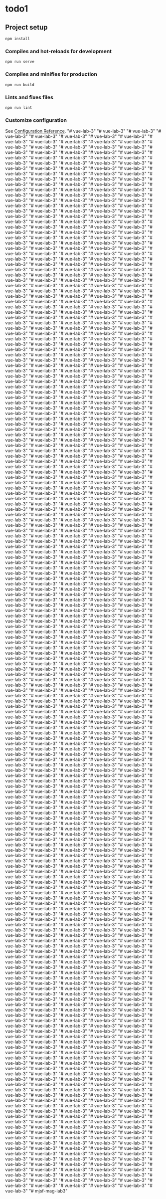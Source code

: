 # todo1

## Project setup
```
npm install
```

### Compiles and hot-reloads for development
```
npm run serve
```

### Compiles and minifies for production
```
npm run build
```

### Lints and fixes files
```
npm run lint
```

### Customize configuration
See [Configuration Reference](https://cli.vuejs.org/config/).
"# vue-lab-3" 
"# vue-lab-3" 
"# vue-lab-3" 
"# vue-lab-3" 
"# vue-lab-3" 
"# vue-lab-3" 
"# vue-lab-3" 
"# vue-lab-3" 
"# vue-lab-3" 
"# vue-lab-3" 
"# vue-lab-3" 
"# vue-lab-3" 
"# vue-lab-3" 
"# vue-lab-3" 
"# vue-lab-3" 
"# vue-lab-3" 
"# vue-lab-3" 
"# vue-lab-3" 
"# vue-lab-3" 
"# vue-lab-3" 
"# vue-lab-3" 
"# vue-lab-3" 
"# vue-lab-3" 
"# vue-lab-3" 
"# vue-lab-3" 
"# vue-lab-3" 
"# vue-lab-3" 
"# vue-lab-3" 
"# vue-lab-3" 
"# vue-lab-3" 
"# vue-lab-3" 
"# vue-lab-3" 
"# vue-lab-3" 
"# vue-lab-3" 
"# vue-lab-3" 
"# vue-lab-3" 
"# vue-lab-3" 
"# vue-lab-3" 
"# vue-lab-3" 
"# vue-lab-3" 
"# vue-lab-3" 
"# vue-lab-3" 
"# vue-lab-3" 
"# vue-lab-3" 
"# vue-lab-3" 
"# vue-lab-3" 
"# vue-lab-3" 
"# vue-lab-3" 
"# vue-lab-3" 
"# vue-lab-3" 
"# vue-lab-3" 
"# vue-lab-3" 
"# vue-lab-3" 
"# vue-lab-3" 
"# vue-lab-3" 
"# vue-lab-3" 
"# vue-lab-3" 
"# vue-lab-3" 
"# vue-lab-3" 
"# vue-lab-3" 
"# vue-lab-3" 
"# vue-lab-3" 
"# vue-lab-3" 
"# vue-lab-3" 
"# vue-lab-3" 
"# vue-lab-3" 
"# vue-lab-3" 
"# vue-lab-3" 
"# vue-lab-3" 
"# vue-lab-3" 
"# vue-lab-3" 
"# vue-lab-3" 
"# vue-lab-3" 
"# vue-lab-3" 
"# vue-lab-3" 
"# vue-lab-3" 
"# vue-lab-3" 
"# vue-lab-3" 
"# vue-lab-3" 
"# vue-lab-3" 
"# vue-lab-3" 
"# vue-lab-3" 
"# vue-lab-3" 
"# vue-lab-3" 
"# vue-lab-3" 
"# vue-lab-3" 
"# vue-lab-3" 
"# vue-lab-3" 
"# vue-lab-3" 
"# vue-lab-3" 
"# vue-lab-3" 
"# vue-lab-3" 
"# vue-lab-3" 
"# vue-lab-3" 
"# vue-lab-3" 
"# vue-lab-3" 
"# vue-lab-3" 
"# vue-lab-3" 
"# vue-lab-3" 
"# vue-lab-3" 
"# vue-lab-3" 
"# vue-lab-3" 
"# vue-lab-3" 
"# vue-lab-3" 
"# vue-lab-3" 
"# vue-lab-3" 
"# vue-lab-3" 
"# vue-lab-3" 
"# vue-lab-3" 
"# vue-lab-3" 
"# vue-lab-3" 
"# vue-lab-3" 
"# vue-lab-3" 
"# vue-lab-3" 
"# vue-lab-3" 
"# vue-lab-3" 
"# vue-lab-3" 
"# vue-lab-3" 
"# vue-lab-3" 
"# vue-lab-3" 
"# vue-lab-3" 
"# vue-lab-3" 
"# vue-lab-3" 
"# vue-lab-3" 
"# vue-lab-3" 
"# vue-lab-3" 
"# vue-lab-3" 
"# vue-lab-3" 
"# vue-lab-3" 
"# vue-lab-3" 
"# vue-lab-3" 
"# vue-lab-3" 
"# vue-lab-3" 
"# vue-lab-3" 
"# vue-lab-3" 
"# vue-lab-3" 
"# vue-lab-3" 
"# vue-lab-3" 
"# vue-lab-3" 
"# vue-lab-3" 
"# vue-lab-3" 
"# vue-lab-3" 
"# vue-lab-3" 
"# vue-lab-3" 
"# vue-lab-3" 
"# vue-lab-3" 
"# vue-lab-3" 
"# vue-lab-3" 
"# vue-lab-3" 
"# vue-lab-3" 
"# vue-lab-3" 
"# vue-lab-3" 
"# vue-lab-3" 
"# vue-lab-3" 
"# vue-lab-3" 
"# vue-lab-3" 
"# vue-lab-3" 
"# vue-lab-3" 
"# vue-lab-3" 
"# vue-lab-3" 
"# vue-lab-3" 
"# vue-lab-3" 
"# vue-lab-3" 
"# vue-lab-3" 
"# vue-lab-3" 
"# vue-lab-3" 
"# vue-lab-3" 
"# vue-lab-3" 
"# vue-lab-3" 
"# vue-lab-3" 
"# vue-lab-3" 
"# vue-lab-3" 
"# vue-lab-3" 
"# vue-lab-3" 
"# vue-lab-3" 
"# vue-lab-3" 
"# vue-lab-3" 
"# vue-lab-3" 
"# vue-lab-3" 
"# vue-lab-3" 
"# vue-lab-3" 
"# vue-lab-3" 
"# vue-lab-3" 
"# vue-lab-3" 
"# vue-lab-3" 
"# vue-lab-3" 
"# vue-lab-3" 
"# vue-lab-3" 
"# vue-lab-3" 
"# vue-lab-3" 
"# vue-lab-3" 
"# vue-lab-3" 
"# vue-lab-3" 
"# vue-lab-3" 
"# vue-lab-3" 
"# vue-lab-3" 
"# vue-lab-3" 
"# vue-lab-3" 
"# vue-lab-3" 
"# vue-lab-3" 
"# vue-lab-3" 
"# vue-lab-3" 
"# vue-lab-3" 
"# vue-lab-3" 
"# vue-lab-3" 
"# vue-lab-3" 
"# vue-lab-3" 
"# vue-lab-3" 
"# vue-lab-3" 
"# vue-lab-3" 
"# vue-lab-3" 
"# vue-lab-3" 
"# vue-lab-3" 
"# vue-lab-3" 
"# vue-lab-3" 
"# vue-lab-3" 
"# vue-lab-3" 
"# vue-lab-3" 
"# vue-lab-3" 
"# vue-lab-3" 
"# vue-lab-3" 
"# vue-lab-3" 
"# vue-lab-3" 
"# vue-lab-3" 
"# vue-lab-3" 
"# vue-lab-3" 
"# vue-lab-3" 
"# vue-lab-3" 
"# vue-lab-3" 
"# vue-lab-3" 
"# vue-lab-3" 
"# vue-lab-3" 
"# vue-lab-3" 
"# vue-lab-3" 
"# vue-lab-3" 
"# vue-lab-3" 
"# vue-lab-3" 
"# vue-lab-3" 
"# vue-lab-3" 
"# vue-lab-3" 
"# vue-lab-3" 
"# vue-lab-3" 
"# vue-lab-3" 
"# vue-lab-3" 
"# vue-lab-3" 
"# vue-lab-3" 
"# vue-lab-3" 
"# vue-lab-3" 
"# vue-lab-3" 
"# vue-lab-3" 
"# vue-lab-3" 
"# vue-lab-3" 
"# vue-lab-3" 
"# vue-lab-3" 
"# vue-lab-3" 
"# vue-lab-3" 
"# vue-lab-3" 
"# vue-lab-3" 
"# vue-lab-3" 
"# vue-lab-3" 
"# vue-lab-3" 
"# vue-lab-3" 
"# vue-lab-3" 
"# vue-lab-3" 
"# vue-lab-3" 
"# vue-lab-3" 
"# vue-lab-3" 
"# vue-lab-3" 
"# vue-lab-3" 
"# vue-lab-3" 
"# vue-lab-3" 
"# vue-lab-3" 
"# vue-lab-3" 
"# vue-lab-3" 
"# vue-lab-3" 
"# vue-lab-3" 
"# vue-lab-3" 
"# vue-lab-3" 
"# vue-lab-3" 
"# vue-lab-3" 
"# vue-lab-3" 
"# vue-lab-3" 
"# vue-lab-3" 
"# vue-lab-3" 
"# vue-lab-3" 
"# vue-lab-3" 
"# vue-lab-3" 
"# vue-lab-3" 
"# vue-lab-3" 
"# vue-lab-3" 
"# vue-lab-3" 
"# vue-lab-3" 
"# vue-lab-3" 
"# vue-lab-3" 
"# vue-lab-3" 
"# vue-lab-3" 
"# vue-lab-3" 
"# vue-lab-3" 
"# vue-lab-3" 
"# vue-lab-3" 
"# vue-lab-3" 
"# vue-lab-3" 
"# vue-lab-3" 
"# vue-lab-3" 
"# vue-lab-3" 
"# vue-lab-3" 
"# vue-lab-3" 
"# vue-lab-3" 
"# vue-lab-3" 
"# vue-lab-3" 
"# vue-lab-3" 
"# vue-lab-3" 
"# vue-lab-3" 
"# vue-lab-3" 
"# vue-lab-3" 
"# vue-lab-3" 
"# vue-lab-3" 
"# vue-lab-3" 
"# vue-lab-3" 
"# vue-lab-3" 
"# vue-lab-3" 
"# vue-lab-3" 
"# vue-lab-3" 
"# vue-lab-3" 
"# vue-lab-3" 
"# vue-lab-3" 
"# vue-lab-3" 
"# vue-lab-3" 
"# vue-lab-3" 
"# vue-lab-3" 
"# vue-lab-3" 
"# vue-lab-3" 
"# vue-lab-3" 
"# vue-lab-3" 
"# vue-lab-3" 
"# vue-lab-3" 
"# vue-lab-3" 
"# vue-lab-3" 
"# vue-lab-3" 
"# vue-lab-3" 
"# vue-lab-3" 
"# vue-lab-3" 
"# vue-lab-3" 
"# vue-lab-3" 
"# vue-lab-3" 
"# vue-lab-3" 
"# vue-lab-3" 
"# vue-lab-3" 
"# vue-lab-3" 
"# vue-lab-3" 
"# vue-lab-3" 
"# vue-lab-3" 
"# vue-lab-3" 
"# vue-lab-3" 
"# vue-lab-3" 
"# vue-lab-3" 
"# vue-lab-3" 
"# vue-lab-3" 
"# vue-lab-3" 
"# vue-lab-3" 
"# vue-lab-3" 
"# vue-lab-3" 
"# vue-lab-3" 
"# vue-lab-3" 
"# vue-lab-3" 
"# vue-lab-3" 
"# vue-lab-3" 
"# vue-lab-3" 
"# vue-lab-3" 
"# vue-lab-3" 
"# vue-lab-3" 
"# vue-lab-3" 
"# vue-lab-3" 
"# vue-lab-3" 
"# vue-lab-3" 
"# vue-lab-3" 
"# vue-lab-3" 
"# vue-lab-3" 
"# vue-lab-3" 
"# vue-lab-3" 
"# vue-lab-3" 
"# vue-lab-3" 
"# vue-lab-3" 
"# vue-lab-3" 
"# vue-lab-3" 
"# vue-lab-3" 
"# vue-lab-3" 
"# vue-lab-3" 
"# vue-lab-3" 
"# vue-lab-3" 
"# vue-lab-3" 
"# vue-lab-3" 
"# vue-lab-3" 
"# vue-lab-3" 
"# vue-lab-3" 
"# vue-lab-3" 
"# vue-lab-3" 
"# vue-lab-3" 
"# vue-lab-3" 
"# vue-lab-3" 
"# vue-lab-3" 
"# vue-lab-3" 
"# vue-lab-3" 
"# vue-lab-3" 
"# vue-lab-3" 
"# vue-lab-3" 
"# vue-lab-3" 
"# vue-lab-3" 
"# vue-lab-3" 
"# vue-lab-3" 
"# vue-lab-3" 
"# vue-lab-3" 
"# vue-lab-3" 
"# vue-lab-3" 
"# vue-lab-3" 
"# vue-lab-3" 
"# vue-lab-3" 
"# vue-lab-3" 
"# vue-lab-3" 
"# vue-lab-3" 
"# vue-lab-3" 
"# vue-lab-3" 
"# vue-lab-3" 
"# vue-lab-3" 
"# vue-lab-3" 
"# vue-lab-3" 
"# vue-lab-3" 
"# vue-lab-3" 
"# vue-lab-3" 
"# vue-lab-3" 
"# vue-lab-3" 
"# vue-lab-3" 
"# vue-lab-3" 
"# vue-lab-3" 
"# vue-lab-3" 
"# vue-lab-3" 
"# vue-lab-3" 
"# vue-lab-3" 
"# vue-lab-3" 
"# vue-lab-3" 
"# vue-lab-3" 
"# vue-lab-3" 
"# vue-lab-3" 
"# vue-lab-3" 
"# vue-lab-3" 
"# vue-lab-3" 
"# vue-lab-3" 
"# vue-lab-3" 
"# vue-lab-3" 
"# vue-lab-3" 
"# vue-lab-3" 
"# vue-lab-3" 
"# vue-lab-3" 
"# vue-lab-3" 
"# vue-lab-3" 
"# vue-lab-3" 
"# vue-lab-3" 
"# vue-lab-3" 
"# vue-lab-3" 
"# vue-lab-3" 
"# vue-lab-3" 
"# vue-lab-3" 
"# vue-lab-3" 
"# vue-lab-3" 
"# vue-lab-3" 
"# vue-lab-3" 
"# vue-lab-3" 
"# vue-lab-3" 
"# vue-lab-3" 
"# vue-lab-3" 
"# vue-lab-3" 
"# vue-lab-3" 
"# vue-lab-3" 
"# vue-lab-3" 
"# vue-lab-3" 
"# vue-lab-3" 
"# vue-lab-3" 
"# vue-lab-3" 
"# vue-lab-3" 
"# vue-lab-3" 
"# vue-lab-3" 
"# vue-lab-3" 
"# vue-lab-3" 
"# vue-lab-3" 
"# vue-lab-3" 
"# vue-lab-3" 
"# vue-lab-3" 
"# vue-lab-3" 
"# vue-lab-3" 
"# vue-lab-3" 
"# vue-lab-3" 
"# vue-lab-3" 
"# vue-lab-3" 
"# vue-lab-3" 
"# vue-lab-3" 
"# vue-lab-3" 
"# vue-lab-3" 
"# vue-lab-3" 
"# vue-lab-3" 
"# vue-lab-3" 
"# vue-lab-3" 
"# vue-lab-3" 
"# vue-lab-3" 
"# vue-lab-3" 
"# vue-lab-3" 
"# vue-lab-3" 
"# vue-lab-3" 
"# vue-lab-3" 
"# vue-lab-3" 
"# vue-lab-3" 
"# vue-lab-3" 
"# vue-lab-3" 
"# vue-lab-3" 
"# vue-lab-3" 
"# vue-lab-3" 
"# vue-lab-3" 
"# vue-lab-3" 
"# vue-lab-3" 
"# vue-lab-3" 
"# vue-lab-3" 
"# vue-lab-3" 
"# vue-lab-3" 
"# vue-lab-3" 
"# vue-lab-3" 
"# vue-lab-3" 
"# vue-lab-3" 
"# vue-lab-3" 
"# vue-lab-3" 
"# vue-lab-3" 
"# vue-lab-3" 
"# vue-lab-3" 
"# vue-lab-3" 
"# vue-lab-3" 
"# vue-lab-3" 
"# vue-lab-3" 
"# vue-lab-3" 
"# vue-lab-3" 
"# vue-lab-3" 
"# vue-lab-3" 
"# vue-lab-3" 
"# vue-lab-3" 
"# vue-lab-3" 
"# vue-lab-3" 
"# vue-lab-3" 
"# vue-lab-3" 
"# vue-lab-3" 
"# vue-lab-3" 
"# vue-lab-3" 
"# vue-lab-3" 
"# vue-lab-3" 
"# vue-lab-3" 
"# vue-lab-3" 
"# vue-lab-3" 
"# vue-lab-3" 
"# vue-lab-3" 
"# vue-lab-3" 
"# vue-lab-3" 
"# vue-lab-3" 
"# vue-lab-3" 
"# vue-lab-3" 
"# vue-lab-3" 
"# vue-lab-3" 
"# vue-lab-3" 
"# vue-lab-3" 
"# vue-lab-3" 
"# vue-lab-3" 
"# vue-lab-3" 
"# vue-lab-3" 
"# vue-lab-3" 
"# vue-lab-3" 
"# vue-lab-3" 
"# vue-lab-3" 
"# vue-lab-3" 
"# vue-lab-3" 
"# vue-lab-3" 
"# vue-lab-3" 
"# vue-lab-3" 
"# vue-lab-3" 
"# vue-lab-3" 
"# vue-lab-3" 
"# vue-lab-3" 
"# vue-lab-3" 
"# vue-lab-3" 
"# vue-lab-3" 
"# vue-lab-3" 
"# vue-lab-3" 
"# vue-lab-3" 
"# vue-lab-3" 
"# vue-lab-3" 
"# vue-lab-3" 
"# vue-lab-3" 
"# vue-lab-3" 
"# vue-lab-3" 
"# vue-lab-3" 
"# vue-lab-3" 
"# vue-lab-3" 
"# vue-lab-3" 
"# vue-lab-3" 
"# vue-lab-3" 
"# vue-lab-3" 
"# vue-lab-3" 
"# vue-lab-3" 
"# vue-lab-3" 
"# vue-lab-3" 
"# vue-lab-3" 
"# vue-lab-3" 
"# vue-lab-3" 
"# vue-lab-3" 
"# vue-lab-3" 
"# vue-lab-3" 
"# vue-lab-3" 
"# vue-lab-3" 
"# vue-lab-3" 
"# vue-lab-3" 
"# vue-lab-3" 
"# vue-lab-3" 
"# vue-lab-3" 
"# vue-lab-3" 
"# vue-lab-3" 
"# vue-lab-3" 
"# vue-lab-3" 
"# vue-lab-3" 
"# vue-lab-3" 
"# vue-lab-3" 
"# vue-lab-3" 
"# vue-lab-3" 
"# vue-lab-3" 
"# vue-lab-3" 
"# vue-lab-3" 
"# vue-lab-3" 
"# vue-lab-3" 
"# vue-lab-3" 
"# vue-lab-3" 
"# vue-lab-3" 
"# vue-lab-3" 
"# vue-lab-3" 
"# vue-lab-3" 
"# vue-lab-3" 
"# vue-lab-3" 
"# vue-lab-3" 
"# vue-lab-3" 
"# vue-lab-3" 
"# vue-lab-3" 
"# vue-lab-3" 
"# vue-lab-3" 
"# vue-lab-3" 
"# vue-lab-3" 
"# vue-lab-3" 
"# vue-lab-3" 
"# vue-lab-3" 
"# vue-lab-3" 
"# vue-lab-3" 
"# vue-lab-3" 
"# vue-lab-3" 
"# vue-lab-3" 
"# vue-lab-3" 
"# vue-lab-3" 
"# vue-lab-3" 
"# vue-lab-3" 
"# vue-lab-3" 
"# vue-lab-3" 
"# vue-lab-3" 
"# vue-lab-3" 
"# vue-lab-3" 
"# vue-lab-3" 
"# vue-lab-3" 
"# vue-lab-3" 
"# vue-lab-3" 
"# vue-lab-3" 
"# vue-lab-3" 
"# vue-lab-3" 
"# vue-lab-3" 
"# vue-lab-3" 
"# vue-lab-3" 
"# vue-lab-3" 
"# vue-lab-3" 
"# vue-lab-3" 
"# vue-lab-3" 
"# vue-lab-3" 
"# vue-lab-3" 
"# vue-lab-3" 
"# vue-lab-3" 
"# vue-lab-3" 
"# vue-lab-3" 
"# vue-lab-3" 
"# vue-lab-3" 
"# vue-lab-3" 
"# vue-lab-3" 
"# vue-lab-3" 
"# vue-lab-3" 
"# vue-lab-3" 
"# vue-lab-3" 
"# vue-lab-3" 
"# vue-lab-3" 
"# vue-lab-3" 
"# vue-lab-3" 
"# vue-lab-3" 
"# vue-lab-3" 
"# vue-lab-3" 
"# vue-lab-3" 
"# vue-lab-3" 
"# vue-lab-3" 
"# vue-lab-3" 
"# vue-lab-3" 
"# vue-lab-3" 
"# vue-lab-3" 
"# vue-lab-3" 
"# vue-lab-3" 
"# vue-lab-3" 
"# vue-lab-3" 
"# vue-lab-3" 
"# vue-lab-3" 
"# vue-lab-3" 
"# vue-lab-3" 
"# vue-lab-3" 
"# vue-lab-3" 
"# vue-lab-3" 
"# vue-lab-3" 
"# vue-lab-3" 
"# vue-lab-3" 
"# vue-lab-3" 
"# vue-lab-3" 
"# vue-lab-3" 
"# vue-lab-3" 
"# vue-lab-3" 
"# vue-lab-3" 
"# vue-lab-3" 
"# vue-lab-3" 
"# vue-lab-3" 
"# vue-lab-3" 
"# vue-lab-3" 
"# vue-lab-3" 
"# vue-lab-3" 
"# vue-lab-3" 
"# vue-lab-3" 
"# vue-lab-3" 
"# vue-lab-3" 
"# vue-lab-3" 
"# vue-lab-3" 
"# vue-lab-3" 
"# vue-lab-3" 
"# vue-lab-3" 
"# vue-lab-3" 
"# vue-lab-3" 
"# vue-lab-3" 
"# vue-lab-3" 
"# vue-lab-3" 
"# vue-lab-3" 
"# vue-lab-3" 
"# vue-lab-3" 
"# vue-lab-3" 
"# vue-lab-3" 
"# vue-lab-3" 
"# vue-lab-3" 
"# vue-lab-3" 
"# vue-lab-3" 
"# vue-lab-3" 
"# vue-lab-3" 
"# vue-lab-3" 
"# vue-lab-3" 
"# vue-lab-3" 
"# vue-lab-3" 
"# vue-lab-3" 
"# vue-lab-3" 
"# vue-lab-3" 
"# vue-lab-3" 
"# vue-lab-3" 
"# vue-lab-3" 
"# vue-lab-3" 
"# vue-lab-3" 
"# vue-lab-3" 
"# vue-lab-3" 
"# vue-lab-3" 
"# vue-lab-3" 
"# vue-lab-3" 
"# vue-lab-3" 
"# vue-lab-3" 
"# vue-lab-3" 
"# vue-lab-3" 
"# vue-lab-3" 
"# vue-lab-3" 
"# vue-lab-3" 
"# vue-lab-3" 
"# vue-lab-3" 
"# vue-lab-3" 
"# vue-lab-3" 
"# vue-lab-3" 
"# vue-lab-3" 
"# vue-lab-3" 
"# vue-lab-3" 
"# vue-lab-3" 
"# vue-lab-3" 
"# vue-lab-3" 
"# vue-lab-3" 
"# vue-lab-3" 
"# vue-lab-3" 
"# vue-lab-3" 
"# vue-lab-3" 
"# vue-lab-3" 
"# vue-lab-3" 
"# vue-lab-3" 
"# vue-lab-3" 
"# vue-lab-3" 
"# vue-lab-3" 
"# vue-lab-3" 
"# vue-lab-3" 
"# vue-lab-3" 
"# vue-lab-3" 
"# vue-lab-3" 
"# vue-lab-3" 
"# vue-lab-3" 
"# vue-lab-3" 
"# vue-lab-3" 
"# vue-lab-3" 
"# vue-lab-3" 
"# vue-lab-3" 
"# vue-lab-3" 
"# vue-lab-3" 
"# vue-lab-3" 
"# vue-lab-3" 
"# vue-lab-3" 
"# vue-lab-3" 
"# vue-lab-3" 
"# vue-lab-3" 
"# vue-lab-3" 
"# vue-lab-3" 
"# vue-lab-3" 
"# vue-lab-3" 
"# vue-lab-3" 
"# vue-lab-3" 
"# vue-lab-3" 
"# vue-lab-3" 
"# vue-lab-3" 
"# vue-lab-3" 
"# vue-lab-3" 
"# vue-lab-3" 
"# vue-lab-3" 
"# vue-lab-3" 
"# vue-lab-3" 
"# vue-lab-3" 
"# vue-lab-3" 
"# vue-lab-3" 
"# vue-lab-3" 
"# vue-lab-3" 
"# vue-lab-3" 
"# vue-lab-3" 
"# vue-lab-3" 
"# vue-lab-3" 
"# vue-lab-3" 
"# vue-lab-3" 
"# vue-lab-3" 
"# vue-lab-3" 
"# vue-lab-3" 
"# vue-lab-3" 
"# vue-lab-3" 
"# vue-lab-3" 
"# vue-lab-3" 
"# vue-lab-3" 
"# vue-lab-3" 
"# vue-lab-3" 
"# vue-lab-3" 
"# vue-lab-3" 
"# vue-lab-3" 
"# vue-lab-3" 
"# vue-lab-3" 
"# vue-lab-3" 
"# vue-lab-3" 
"# vue-lab-3" 
"# vue-lab-3" 
"# vue-lab-3" 
"# vue-lab-3" 
"# vue-lab-3" 
"# vue-lab-3" 
"# vue-lab-3" 
"# vue-lab-3" 
"# vue-lab-3" 
"# vue-lab-3" 
"# vue-lab-3" 
"# vue-lab-3" 
"# vue-lab-3" 
"# vue-lab-3" 
"# vue-lab-3" 
"# vue-lab-3" 
"# vue-lab-3" 
"# vue-lab-3" 
"# vue-lab-3" 
"# vue-lab-3" 
"# vue-lab-3" 
"# vue-lab-3" 
"# vue-lab-3" 
"# vue-lab-3" 
"# vue-lab-3" 
"# vue-lab-3" 
"# vue-lab-3" 
"# vue-lab-3" 
"# vue-lab-3" 
"# vue-lab-3" 
"# vue-lab-3" 
"# vue-lab-3" 
"# vue-lab-3" 
"# vue-lab-3" 
"# vue-lab-3" 
"# vue-lab-3" 
"# vue-lab-3" 
"# vue-lab-3" 
"# vue-lab-3" 
"# vue-lab-3" 
"# vue-lab-3" 
"# vue-lab-3" 
"# vue-lab-3" 
"# vue-lab-3" 
"# vue-lab-3" 
"# vue-lab-3" 
"# vue-lab-3" 
"# vue-lab-3" 
"# vue-lab-3" 
"# vue-lab-3" 
"# vue-lab-3" 
"# vue-lab-3" 
"# vue-lab-3" 
"# vue-lab-3" 
"# vue-lab-3" 
"# vue-lab-3" 
"# vue-lab-3" 
"# vue-lab-3" 
"# vue-lab-3" 
"# vue-lab-3" 
"# vue-lab-3" 
"# vue-lab-3" 
"# vue-lab-3" 
"# vue-lab-3" 
"# vue-lab-3" 
"# vue-lab-3" 
"# vue-lab-3" 
"# vue-lab-3" 
"# vue-lab-3" 
"# vue-lab-3" 
"# vue-lab-3" 
"# vue-lab-3" 
"# vue-lab-3" 
"# vue-lab-3" 
"# vue-lab-3" 
"# vue-lab-3" 
"# vue-lab-3" 
"# vue-lab-3" 
"# vue-lab-3" 
"# vue-lab-3" 
"# vue-lab-3" 
"# vue-lab-3" 
"# vue-lab-3" 
"# vue-lab-3" 
"# vue-lab-3" 
"# vue-lab-3" 
"# vue-lab-3" 
"# vue-lab-3" 
"# vue-lab-3" 
"# vue-lab-3" 
"# vue-lab-3" 
"# vue-lab-3" 
"# vue-lab-3" 
"# vue-lab-3" 
"# vue-lab-3" 
"# vue-lab-3" 
"# vue-lab-3" 
"# vue-lab-3" 
"# vue-lab-3" 
"# vue-lab-3" 
"# vue-lab-3" 
"# vue-lab-3" 
"# vue-lab-3" 
"# vue-lab-3" 
"# vue-lab-3" 
"# vue-lab-3" 
"# vue-lab-3" 
"# vue-lab-3" 
"# vue-lab-3" 
"# vue-lab-3" 
"# vue-lab-3" 
"# vue-lab-3" 
"# vue-lab-3" 
"# vue-lab-3" 
"# vue-lab-3" 
"# vue-lab-3" 
"# vue-lab-3" 
"# vue-lab-3" 
"# vue-lab-3" 
"# vue-lab-3" 
"# vue-lab-3" 
"# vue-lab-3" 
"# vue-lab-3" 
"# vue-lab-3" 
"# vue-lab-3" 
"# vue-lab-3" 
"# vue-lab-3" 
"# mjsf-mag-lab3" 
